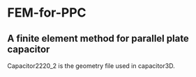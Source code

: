 # FEM-for-PPC
## A finite element method for parallel plate capacitor

Capacitor2220_2 is the geometry file used in capacitor3D.
